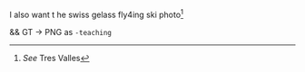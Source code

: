 I also want t he swiss gelass fly4ing ski photo[^1]

[^1]: _See_ Tres Valles

&& GT -> PNG as `-teaching`
